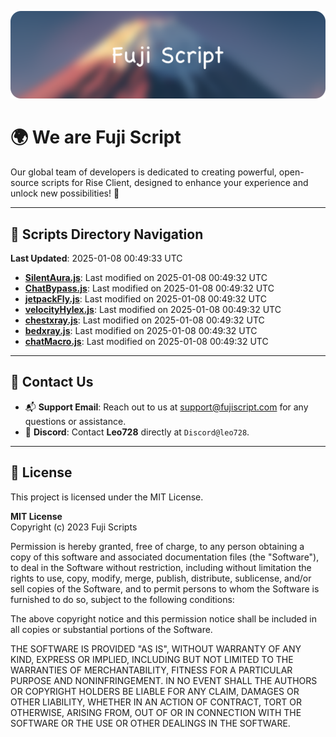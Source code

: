 ![Banner](.github/b.webp)

# 🌍 **We are Fuji Script**

Our global team of developers is dedicated to creating powerful, open-source scripts for Rise Client, designed to enhance your experience and unlock new possibilities! 🌟

---
<!-- SCRIPTS_NAVIGATION_START -->
## 📂 **Scripts Directory Navigation**

**Last Updated**: 2025-01-08 00:49:33 UTC

- **[SilentAura.js](scripts/SilentAura.js)**: Last modified on 2025-01-08 00:49:32 UTC
- **[ChatBypass.js](scripts/ChatBypass.js)**: Last modified on 2025-01-08 00:49:32 UTC
- **[jetpackFly.js](scripts/jetpackFly.js)**: Last modified on 2025-01-08 00:49:32 UTC
- **[velocityHylex.js](scripts/velocityHylex.js)**: Last modified on 2025-01-08 00:49:32 UTC
- **[chestxray.js](scripts/chestxray.js)**: Last modified on 2025-01-08 00:49:32 UTC
- **[bedxray.js](scripts/bedxray.js)**: Last modified on 2025-01-08 00:49:32 UTC
- **[chatMacro.js](scripts/chatMacro.js)**: Last modified on 2025-01-08 00:49:32 UTC

<!-- SCRIPTS_NAVIGATION_END -->

---

## 💬 **Contact Us**  
- 📬 **Support Email**: Reach out to us at [support@fujiscript.com](mailto:support@fujiscript.com) for any questions or assistance.  
- 💬 **Discord**: Contact **Leo728** directly at `Discord@leo728`.

---

## 📜 **License**

This project is licensed under the MIT License.  

**MIT License**  
Copyright (c) 2023 Fuji Scripts  

Permission is hereby granted, free of charge, to any person obtaining a copy of this software and associated documentation files (the "Software"), to deal in the Software without restriction, including without limitation the rights to use, copy, modify, merge, publish, distribute, sublicense, and/or sell copies of the Software, and to permit persons to whom the Software is furnished to do so, subject to the following conditions:  

The above copyright notice and this permission notice shall be included in all copies or substantial portions of the Software.  

THE SOFTWARE IS PROVIDED "AS IS", WITHOUT WARRANTY OF ANY KIND, EXPRESS OR IMPLIED, INCLUDING BUT NOT LIMITED TO THE WARRANTIES OF MERCHANTABILITY, FITNESS FOR A PARTICULAR PURPOSE AND NONINFRINGEMENT. IN NO EVENT SHALL THE AUTHORS OR COPYRIGHT HOLDERS BE LIABLE FOR ANY CLAIM, DAMAGES OR OTHER LIABILITY, WHETHER IN AN ACTION OF CONTRACT, TORT OR OTHERWISE, ARISING FROM, OUT OF OR IN CONNECTION WITH THE SOFTWARE OR THE USE OR OTHER DEALINGS IN THE SOFTWARE.  
